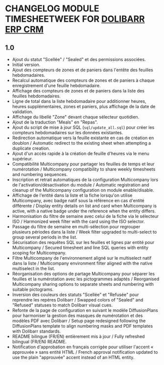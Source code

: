 # CHANGELOG MODULE TIMESHEETWEEK FOR [DOLIBARR ERP CRM](https://www.dolibarr.org)

## 1.0

- Ajout du statut "Scellée" / "Sealed" et des permissions associées.
- Initial version.
- Ajout des compteurs de zones et de paniers dans l'entête des feuilles hebdomadaires.
- Recalcul automatique des compteurs de zones et de paniers à chaque enregistrement d'une feuille hebdomadaire.
- Affichage des compteurs de zones et de paniers dans la liste des feuilles hebdomadaires.
- Ligne de total dans la liste hebdomadaire pour additionner heures, heures supplémentaires, zones et paniers, plus affichage de la date de validation.
- Affichage du libellé "Zone" devant chaque sélecteur quotidien.
- Ajout de la traduction "Meals" en "Repas".
- Ajout du script de mise à jour SQL (`sql/update_all.sql`) pour créer les compteurs hebdomadaires sur les données existantes.
- Redirection automatique vers la feuille existante en cas de création en doublon / Automatic redirect to the existing sheet when attempting a duplicate creation.
- Ajout d'un accès rapide à la création de feuille d'heures via le menu supérieur.
- Compatibilité Multicompany pour partager les feuilles de temps et leur numérotation / Multicompany compatibility to share weekly timesheets and numbering sequences.
- Inscription et retrait automatiques de la configuration Multicompany lors de l'activation/désactivation du module / Automatic registration and cleanup of the Multicompany configuration on module enable/disable.
- Affichage de l'entité dans la liste et la fiche lorsqu'on utilise Multicompany, avec badge natif sous la référence en cas d'entité différente / Display entity details on list and card when Multicompany is active, with a native badge under the reference when the entity differs.
- Harmonisation du filtre de semaine avec celui de la fiche via le sélecteur ISO / Harmonized week filter with the card using the ISO selector.
- Passage du filtre de semaine en multi-sélection pour regrouper plusieurs périodes dans la liste / Week filter upgraded to multi-select to group several periods in the list.
- Sécurisation des requêtes SQL sur les feuilles et lignes par entité pour Multicompany / Secured timesheet and line SQL queries with entity scoping for Multicompany.
- Filtre Multicompany de l'environnement aligné sur le multiselect natif dans la liste / Multicompany environment filter aligned with the native multiselect in the list.
- Réorganisation des options de partage Multicompany pour séparer les feuilles et la numérotation avec les pictogrammes adaptés / Reorganised Multicompany sharing options to separate sheets and numbering with suitable pictograms.
- Inversion des couleurs des statuts "Scellée" et "Refusée" pour reprendre les repères Dolibarr / Swapped colors of "Sealed" and "Refused" statuses to match Dolibarr visual cues.
- Refonte de la page de configuration en suivant le modèle DiffusionPlans pour harmoniser la gestion des masques de numérotation et des modèles PDF avec Dolibarr / Setup page redesigned following the DiffusionPlans template to align numbering masks and PDF templates with Dolibarr standards.
- README bilingue (FR/EN) entièrement mis à jour / Fully refreshed bilingual (FR/EN) README.
- Notification d'approbation en français corrigée pour utiliser l'accent « approuvée » sans entité HTML / French approval notification updated to use the plain "approuvée" accent instead of an HTML entity.
